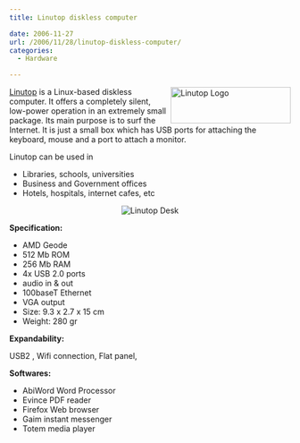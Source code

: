 ```yaml
---
title: Linutop diskless computer

date: 2006-11-27
url: /2006/11/28/linutop-diskless-computer/
categories:
  - Hardware

---
```

[<img width="215" height="65" align="right" id="image287" alt="Linutop Logo" src="/uploads/2006/11/linutop.png" />][1] [Linutop][1] is a Linux-based diskless computer. It offers a completely silent, low-power operation in an extremely small package. Its main purpose is to surf the Internet. It is just a small box which has USB ports for attaching the keyboard, mouse and a port to attach a monitor.

Linutop can be used in

  * Libraries, schools, universities
  * Business and Government offices
  * Hotels, hospitals, internet cafes, etc

<p style="text-align: center">
  <img id="image288" alt="Linutop Desk" src="/uploads/2006/11/linutop_desk.jpg" />
</p>

**Specification:**

  * AMD Geode
  * 512 Mb ROM
  * 256 Mb RAM
  * 4x USB 2.0 ports
  * audio in & out
  * 100baseT Ethernet
  * VGA output
  * Size: 9.3 x 2.7 x 15 cm
  * Weight: 280 gr

**Expandability:**

USB2 , Wifi connection, Flat panel,

**Softwares:**

  * AbiWord Word Processor
  * Evince PDF reader
  * Firefox Web browser
  * Gaim instant messenger
  * Totem media player

 [1]: http://www.linutop.com/